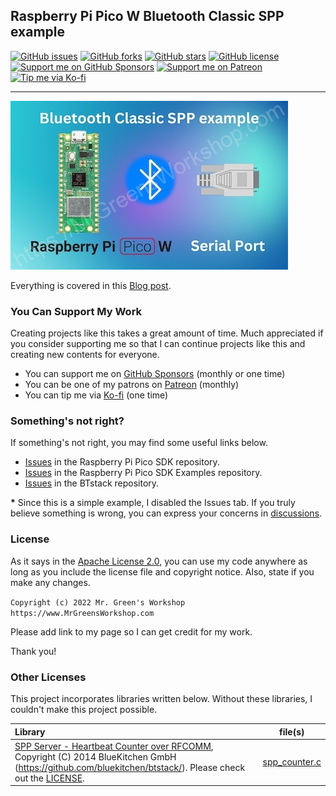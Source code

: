 ## Raspberry Pi Pico W Bluetooth Classic SPP example

[<img src="https://img.shields.io/github/issues/MrGreensWorkshop/RasPiPicoSDK_BT_Classic_SPP" alt="GitHub issues" data-no-image-viewer>](https://github.com/MrGreensWorkshop/RasPiPicoSDK_BT_Classic_SPP/issues)
[<img src="https://img.shields.io/github/forks/MrGreensWorkshop/RasPiPicoSDK_BT_Classic_SPP" alt="GitHub forks" data-no-image-viewer>](https://github.com/MrGreensWorkshop/RasPiPicoSDK_BT_Classic_SPP/blob/main/README.md#readme)
[<img src="https://img.shields.io/github/stars/MrGreensWorkshop/RasPiPicoSDK_BT_Classic_SPP" alt="GitHub stars" data-no-image-viewer>](https://github.com/MrGreensWorkshop/RasPiPicoSDK_BT_Classic_SPP/blob/main/README.md#readme)
[<img src="https://img.shields.io/github/license/MrGreensWorkshop/RasPiPicoSDK_BT_Classic_SPP" alt="GitHub license" data-no-image-viewer>](https://github.com/MrGreensWorkshop/RasPiPicoSDK_BT_Classic_SPP/blob/main/LICENSE.txt)
[<img src="https://shields.io/badge/Github%20Sponsors-Support%20me-blue?logo=GitHub+Sponsors" alt="Support me on GitHub Sponsors" data-no-image-viewer>](https://github.com/sponsors/MrGreensWorkshop "Support me on GitHub Sponsors")
[<img src="https://shields.io/badge/Patreon-Support%20me-blue?logo=Patreon" alt="Support me on Patreon" data-no-image-viewer>](https://patreon.com/MrGreensWorkshop "Support me on Patreon")
[<img src="https://shields.io/badge/Ko--fi-Tip%20me-blue?logo=kofi" alt="Tip me via Ko-fi" data-no-image-viewer>](https://ko-fi.com/MrGreensWorkshop "Tip me via Ko-fi")

---

[<img src="/docs/post_pic.jpg" max-height="250" alt="Raspberry Pi Pico W Bluetooth Classic SPP example">](https://www.mrgreensworkshop.com/posts/2023-02-16-raspberry-pi-pico-w-bluetooth-classic-spp)

Everything is covered in this [Blog post](https://www.mrgreensworkshop.com/posts/2023-02-16-raspberry-pi-pico-w-bluetooth-classic-spp).

### You Can Support My Work

Creating projects like this takes a great amount of time. Much appreciated if you consider supporting me so that I can continue projects like this and creating new contents for everyone.

- You can support me on [GitHub Sponsors](https://github.com/sponsors/MrGreensWorkshop "Support me on GitHub Sponsors") (monthly or one time)
- You can be one of my patrons on [Patreon](https://patreon.com/MrGreensWorkshop "Be my Patron") (monthly)
- You can tip me via [Ko-fi](https://ko-fi.com/MrGreensWorkshop "Tip Me via Ko-fi") (one time)

### Something's not right?

If something's not right, you may find some useful links below. 

- [Issues](https://github.com/raspberrypi/pico-sdk/issues/) in the Raspberry Pi Pico SDK repository.
- [Issues](https://github.com/raspberrypi/pico-examples/issues/) in the Raspberry Pi Pico SDK Examples repository.
- [Issues](https://github.com/bluekitchen/btstack/issues/) in the BTstack repository.

**\*** Since this is a simple example, I disabled the Issues tab. If you truly believe something is wrong, you can express your concerns in [discussions](https://github.com/MrGreensWorkshop/RasPiPicoSDK_BT_Classic_SPP/discussions).

### License

As it says in the [Apache License 2.0](https://github.com/MrGreensWorkshop/RasPiPicoSDK_BT_Classic_SPP/blob/main/LICENSE.txt), you can use my code anywhere as long as you include the license file and copyright notice. Also, state if you make any changes.

`Copyright (c) 2022 Mr. Green's Workshop https://www.MrGreensWorkshop.com`

Please add link to my page so I can get credit for my work.

Thank you!

### Other Licenses

This project incorporates libraries written below. Without these libraries, I couldn't make this project possible.

| Library                              | file(s) |
| :----------------------------------- | ------- |
| [SPP Server - Heartbeat Counter over RFCOMM](https://github.com/bluekitchen/btstack/blob/master/example/spp_counter.c), Copyright (C) 2014 BlueKitchen GmbH (https://github.com/bluekitchen/btstack/). Please check out the [LICENSE](https://github.com/MrGreensWorkshop/RasPiPicoSDK_BT_Classic_SPP/blob/main/src/btstack/LICENSE.txt). | [spp_counter.c](https://github.com/MrGreensWorkshop/RasPiPicoSDK_BT_Classic_SPP/blob/main/src/btstack/spp_counter.c) |
